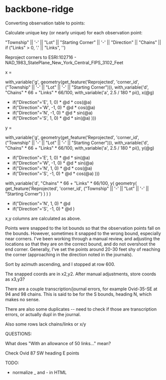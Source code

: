 # backbone-ridge

Converting observation table to points:


Calculate unique key (or nearly unique) for each observation point:

"Township" || '-' || "Lot" || "Starting Corner" || '-' || "Direction" || "Chains" || if ("Links" > 0, '.' || "Links", '')



Reproject corners to ESRI:102716 - NAD_1983_StatePlane_New_York_Central_FIPS_3102_Feet

x = 

with_variable('g', geometry(get_feature('Reprojected', 'corner_id', ("Township" || '-' || "Lot" || '-' || "Starting Corner"))),
with_variable('d', "Chains" * 66 + "Links" * 66/100,
with_variable('a', 2.5 / 180 * pi(),
x(@g)
+ if("Direction"='E', 1, 0) * @d * cos(@a)
+ if("Direction"='W', -1, 0) * @d * cos(@a)
+ if("Direction"='N', -1, 0) * @d * sin(@a)
+ if("Direction"='S', 1, 0) * @d * sin(@a)
)))



y = 

with_variable('g', geometry(get_feature('Reprojected', 'corner_id', ("Township" || '-' || "Lot" || '-' || "Starting Corner"))),
with_variable('d', "Chains" * 66 + "Links" * 66/100,
with_variable('a', 2.5 / 180 * pi(),
y(@g)
+ if("Direction"='E', 1, 0) * @d * sin(@a)
+ if("Direction"='W', -1, 0) * @d * sin(@a)
+ if("Direction"='N', 1, 0) * @d * cos(@a)
+ if("Direction"='S', -1, 0) * @d * cos(@a)
)))

with_variable('d', "Chains" * 66 + "Links" * 66/100,
y(
  geometry(
    get_feature('Reprojected', 'corner_id',
      ("Township" || '-' || "Lot" || '-' || "Starting Corner")
	)
  )
)
+ if("Direction"='N', 1, 0) * @d
+ if("Direction"='S', -1, 0) * @d
)

x,y columns are calculated as above.

Points were snapped to the lot bounds so that the observation points fall on the bounds.  However, sometimes it snapped to the wrong bound, especially near corners.  I've been working through a manual review, and adjusting the locations so that they are on the correct bound, and do not overshoot the end corner.  Generally, I've set the points around 20-30 feet shy of reaching the corner (approaching in the direction noted in the journals).

Sort by azimuth ascending, and I stopped at row 600.

The snapped coords are in x2,y2.  After manual adjustments, store coords as x3,y3?

There are a couple transcription/journal errors, for example Ovid-35-SE at 94 and 98 chains.  This is said to be for the S bounds, heading N, which makes no sense.

There are also some duplicates -- need to check if those are transcription errors, or actually dupl in the journal.

Also some rows lack chains/links or x/y


QUESTIONS:

What does "With an allowance of 50 links..." mean?

Check Ovid 87 SW heading E points



TODO:

* normalize _ and - in HTML

